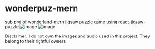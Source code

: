 # wonderpuz-mern
 sub proj of wonderland-mern
jigsaw puzzle game using react-jigsaw-puzzle
![image](https://github.com/user-attachments/assets/9998a814-e82e-4169-a8f5-d9cf7255daf8)
![image](https://github.com/user-attachments/assets/baa235b7-dccb-405c-98a7-5462359892e6)

Disclaimer: I do not own the images and audio used in this project. They belong to their rightful owners
